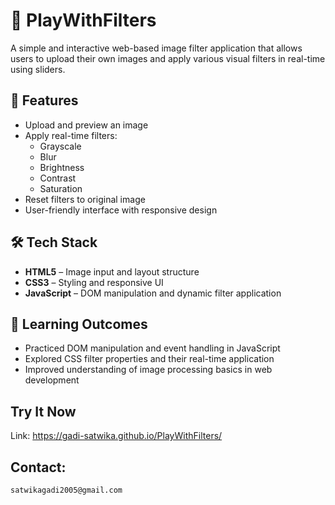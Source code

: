 # 🎨 PlayWithFilters

A simple and interactive web-based image filter application that allows users to upload their own images and apply various visual filters in real-time using sliders.

## 📌 Features

- Upload and preview an image
- Apply real-time filters:
  - Grayscale
  - Blur
  - Brightness
  - Contrast
  - Saturation
- Reset filters to original image
- User-friendly interface with responsive design

## 🛠️ Tech Stack

- **HTML5** – Image input and layout structure
- **CSS3** – Styling and responsive UI
- **JavaScript** – DOM manipulation and dynamic filter application

## 🧠 Learning Outcomes

- Practiced DOM manipulation and event handling in JavaScript
- Explored CSS filter properties and their real-time application
- Improved understanding of image processing basics in web development

## Try It Now

  Link: https://gadi-satwika.github.io/PlayWithFilters/
## Contact: 
    satwikagadi2005@gmail.com

